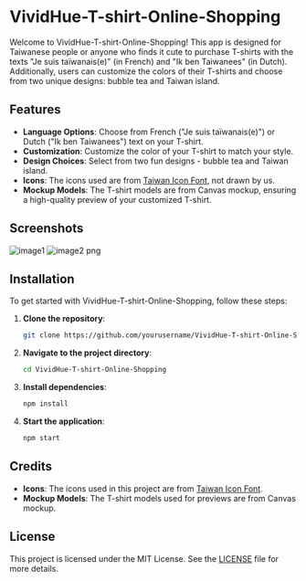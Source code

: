 # VividHue-T-shirt-Online-Shopping

Welcome to VividHue-T-shirt-Online-Shopping! This app is designed for Taiwanese people or anyone who finds it cute to purchase T-shirts with the texts "Je suis taïwanais(e)" (in French) and "Ik ben Taiwanees" (in Dutch). Additionally, users can customize the colors of their T-shirts and choose from two unique designs: bubble tea and Taiwan island.

## Features

- **Language Options**: Choose from French ("Je suis taïwanais(e)") or Dutch ("Ik ben Taiwanees") text on your T-shirt.
- **Customization**: Customize the color of your T-shirt to match your style.
- **Design Choices**: Select from two fun designs - bubble tea and Taiwan island.
- **Icons**: The icons used are from [Taiwan Icon Font](https://github.com/justfont/open-huninn-font), not drawn by us.
- **Mockup Models**: The T-shirt models are from Canvas mockup, ensuring a high-quality preview of your customized T-shirt.

## Screenshots
![image1](https://github.com/ccwj1970/VividHue-T-Shirt-Online-Shopping/assets/111756039/298c56aa-597b-4138-aa2a-e5a9c6df7f1b)
![image2 png](https://github.com/ccwj1970/VividHue-T-Shirt-Online-Shopping/assets/111756039/787fca9f-99a3-4b7b-9c3c-afc9d565366b)


## Installation

To get started with VividHue-T-shirt-Online-Shopping, follow these steps:

1. **Clone the repository**:
    ```bash
    git clone https://github.com/yourusername/VividHue-T-shirt-Online-Shopping.git
    ```
2. **Navigate to the project directory**:
    ```bash
    cd VividHue-T-shirt-Online-Shopping
    ```
3. **Install dependencies**:
    ```bash
    npm install
    ```
4. **Start the application**:
    ```bash
    npm start
    ```


## Credits

- **Icons**: The icons used in this project are from [Taiwan Icon Font](https://github.com/justfont/open-huninn-font).
- **Mockup Models**: The T-shirt models used for previews are from Canvas mockup.

## License

This project is licensed under the MIT License. See the [LICENSE](LICENSE) file for more details.
